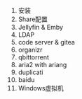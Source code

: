 1. 安装
2. Share配置
3. Jellyfin & Emby
4. LDAP
5. code server & gitea
6. organizr
7. qbittorrent
8. aria2 with ariang
9. duplicati
10. baidu
11. Windows虚拟机